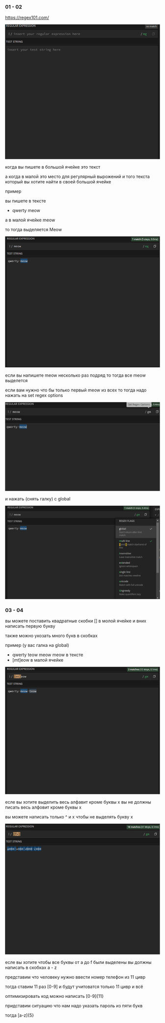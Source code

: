 
### 01 - 02




https://regex101.com/ 

![alt text](image.png)

когда вы пишете в большой ячейке это текст

а когда в малой это место для регулярный вырожений и того текста который вы хотите найти в своей большой ячейке

пример

вы пишете в тексте 
- qwerty meow

а в малой ячейке meow 

то тогда выделяется Meow

![alt text](image-1.png)

если вы напишете meow несколько раз подряд то тогда все meow выделется

если вам нужно что бы только первый meow из всех то тогда надо нажать на set regex options

![alt text](image-2.png)


и нажать (снять галку) с global


![alt text](image-3.png)




### 03 - 04


вы можете поставить квадратные скобки [] в молой ячейке и вних написать первую букву

также можно укозать много букв в скобках

пример (у вас галка на global)

- qwerty teow meow meow в тексте
- [mt]eow в малой ячейке

![alt text](image-4.png)


есле вы хотите выделить весь алфавит кроме буквы x вы не должны писать весь алфовит кроме буквы x

вы можете написать только ^ и x чтобы не выделять букву x

![alt text](image-5.png)



есле вы хотите чтобы все буквы от a до f были выделены вы должны написать в скобках a - z


представим что человеку нужно ввести номер телефон из 11 цивр

тогда ставим 11 раз [0-9] и будут учитоватся только 11 цивр и всё

оптимизировать код можно написать [0-9]{11}




придставим ситуацию что нам надо указать пароль из пяти букв

тогда [a-z]{5}









